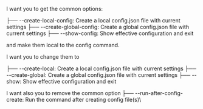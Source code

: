 I want you to get the common options: 

├── --create-local-config: Create a local config.json file with current settings
├── --create-global-config: Create a global config.json file with current settings
├── --show-config: Show effective configuration and exit

and make them local to the config command. 

I want you to change them to 

├── --create-local: Create a local config.json file with current settings
├── --create-global: Create a global config.json file with current settings
├── --show: Show effective configuration and exit

I want also you to remove the common option 
├── --run-after-config-create: Run the command after creating config file(s)\